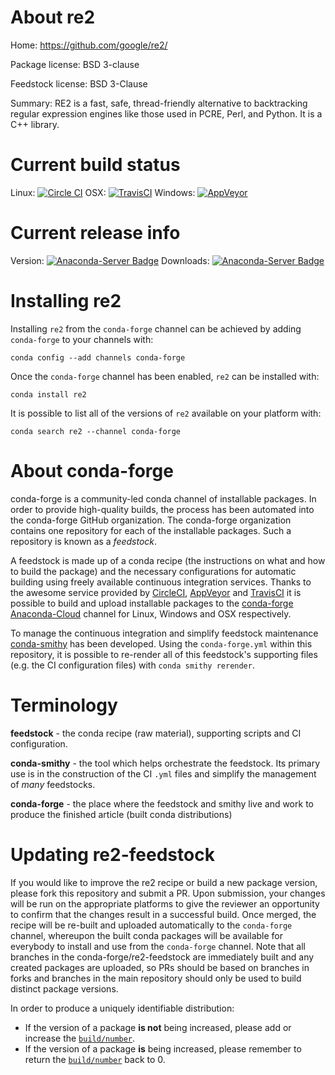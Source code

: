 About re2
=========

Home: https://github.com/google/re2/

Package license: BSD 3-clause

Feedstock license: BSD 3-Clause

Summary: RE2 is a fast, safe, thread-friendly alternative to backtracking regular expression
engines like those used in PCRE, Perl, and Python. It is a C++ library.




Current build status
====================

Linux: [![Circle CI](https://circleci.com/gh/conda-forge/re2-feedstock.svg?style=shield)](https://circleci.com/gh/conda-forge/re2-feedstock)
OSX: [![TravisCI](https://travis-ci.org/conda-forge/re2-feedstock.svg?branch=master)](https://travis-ci.org/conda-forge/re2-feedstock)
Windows: [![AppVeyor](https://ci.appveyor.com/api/projects/status/github/conda-forge/re2-feedstock?svg=True)](https://ci.appveyor.com/project/conda-forge/re2-feedstock/branch/master)

Current release info
====================
Version: [![Anaconda-Server Badge](https://anaconda.org/conda-forge/re2/badges/version.svg)](https://anaconda.org/conda-forge/re2)
Downloads: [![Anaconda-Server Badge](https://anaconda.org/conda-forge/re2/badges/downloads.svg)](https://anaconda.org/conda-forge/re2)

Installing re2
==============

Installing `re2` from the `conda-forge` channel can be achieved by adding `conda-forge` to your channels with:

```
conda config --add channels conda-forge
```

Once the `conda-forge` channel has been enabled, `re2` can be installed with:

```
conda install re2
```

It is possible to list all of the versions of `re2` available on your platform with:

```
conda search re2 --channel conda-forge
```


About conda-forge
=================

conda-forge is a community-led conda channel of installable packages.
In order to provide high-quality builds, the process has been automated into the
conda-forge GitHub organization. The conda-forge organization contains one repository
for each of the installable packages. Such a repository is known as a *feedstock*.

A feedstock is made up of a conda recipe (the instructions on what and how to build
the package) and the necessary configurations for automatic building using freely
available continuous integration services. Thanks to the awesome service provided by
[CircleCI](https://circleci.com/), [AppVeyor](http://www.appveyor.com/)
and [TravisCI](https://travis-ci.org/) it is possible to build and upload installable
packages to the [conda-forge](https://anaconda.org/conda-forge)
[Anaconda-Cloud](http://docs.anaconda.org/) channel for Linux, Windows and OSX respectively.

To manage the continuous integration and simplify feedstock maintenance
[conda-smithy](http://github.com/conda-forge/conda-smithy) has been developed.
Using the ``conda-forge.yml`` within this repository, it is possible to re-render all of
this feedstock's supporting files (e.g. the CI configuration files) with ``conda smithy rerender``.


Terminology
===========

**feedstock** - the conda recipe (raw material), supporting scripts and CI configuration.

**conda-smithy** - the tool which helps orchestrate the feedstock.
                   Its primary use is in the construction of the CI ``.yml`` files
                   and simplify the management of *many* feedstocks.

**conda-forge** - the place where the feedstock and smithy live and work to
                  produce the finished article (built conda distributions)


Updating re2-feedstock
======================

If you would like to improve the re2 recipe or build a new
package version, please fork this repository and submit a PR. Upon submission,
your changes will be run on the appropriate platforms to give the reviewer an
opportunity to confirm that the changes result in a successful build. Once
merged, the recipe will be re-built and uploaded automatically to the
`conda-forge` channel, whereupon the built conda packages will be available for
everybody to install and use from the `conda-forge` channel.
Note that all branches in the conda-forge/re2-feedstock are
immediately built and any created packages are uploaded, so PRs should be based
on branches in forks and branches in the main repository should only be used to
build distinct package versions.

In order to produce a uniquely identifiable distribution:
 * If the version of a package **is not** being increased, please add or increase
   the [``build/number``](http://conda.pydata.org/docs/building/meta-yaml.html#build-number-and-string).
 * If the version of a package **is** being increased, please remember to return
   the [``build/number``](http://conda.pydata.org/docs/building/meta-yaml.html#build-number-and-string)
   back to 0.
